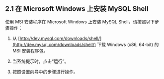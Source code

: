 ## 2.1 在 Microsoft Windows 上安装 MySQL Shell

使用 MSI 安装程序在 Microsoft Windows 上安装 MySQL Shell，请按照以下步骤操作：

1. 从 [http://dev.mysql.com/downloads/shell/](http://dev.mysql.com/downloads/shell/) 下载 Windows (x86, 64-bit) 的 MSI 安装程序包。

2. 当系统提示时，点击“运行”。

3. 按照设置向导中的步骤进行操作。